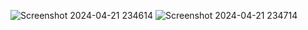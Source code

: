 ![Screenshot 2024-04-21 234614](https://github.com/shemaikuzwe/Attendance_Management_system/assets/130182097/f8e5d931-65d3-453f-9c33-9a2088f9f421)
![Screenshot 2024-04-21 234714](https://github.com/shemaikuzwe/Attendance_Management_system/assets/130182097/3609f125-cfc3-4df4-ae77-d5cf77f59931)
